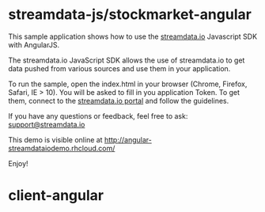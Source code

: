 # streamdata-js/stockmarket-angular
This sample application shows how to use the <a href="http://streamdata.io" target="_blank">streamdata.io</a> Javascript SDK with AngularJS.

The streamdata.io JavaScript SDK allows the use of streamdata.io to get data pushed from various sources and use them in your application.

To run the sample, open the index.html in your browser (Chrome, Firefox, Safari, IE > 10).
You will be asked to fill in you application Token. To get them, connect to the <a href="https://portal.streamdata.io/" target="_blank">streamdata.io portal</a> and follow the guidelines.

If you have any questions or feedback, feel free to ask: <a href="mailto://support@streamdata.io">support@streamdata.io</a>

This demo is visible online at <a href="http://angular-streamdataiodemo.rhcloud.com/">http://angular-streamdataiodemo.rhcloud.com/</a>

Enjoy!
# client-angular
